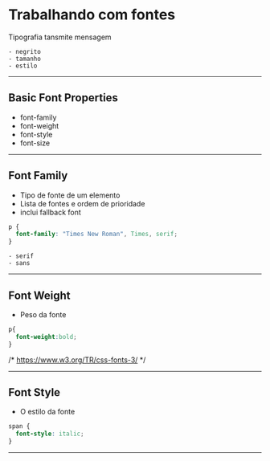 # Trabalhando com fontes

Tipografia tansmite mensagem

    - negrito
    - tamanho
    - estilo

------------------------------------------------

## Basic Font Properties

* font-family
* font-weight
* font-style
* font-size

----------------------------------------------------

## Font Family

* Tipo de fonte de um elemento
* Lista de fontes e ordem de prioridade
* inclui fallback font

```css
p {
  font-family: "Times New Roman", Times, serif;
}
```

    - serif
    - sans

------------------------------------------------------------

## Font Weight

* Peso da fonte

```css
p{
  font-weight:bold;
}
```

/*  https://www.w3.org/TR/css-fonts-3/ */ 

-------------------------------------------------------

## Font Style

* O estilo da fonte

````css
span {
  font-style: italic;
}
````

----------------------------------------------------------

